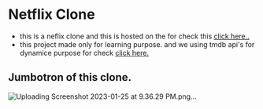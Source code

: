 # Netflix Clone 

* this is a neflix clone and this is hosted on the for check this [click here..](https://netflix-clone-16682.web.app/)
* this project made only for learning purpose. and we using tmdb api's for dynamice purpose for check [click here.](https://www.themoviedb.org/)


## Jumbotron of this clone.
![Uploading Screenshot 2023-01-25 at 9.36.29 PM.png…]()

